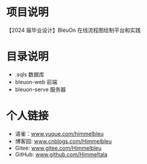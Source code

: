 # 项目说明

【2024 届毕业设计】BleuOn 在线流程图绘制平台和实践

# 目录说明

- .sqls 数据库
- bleuon-web 前端
- bleuon-serve 服务器

# 个人链接

- 语雀：www.yuque.com/himmelbleu
- 博客园: www.cnblogs.com/Himmelbleu
- Gitee: www.gitee.com/Himmelbleu
- GitHub: www.github.com/Himmeltala

